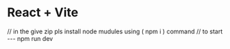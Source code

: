# React + Vite

// in the give zip pls install node mudules using ( npm i ) command
// to start --- npm run dev

